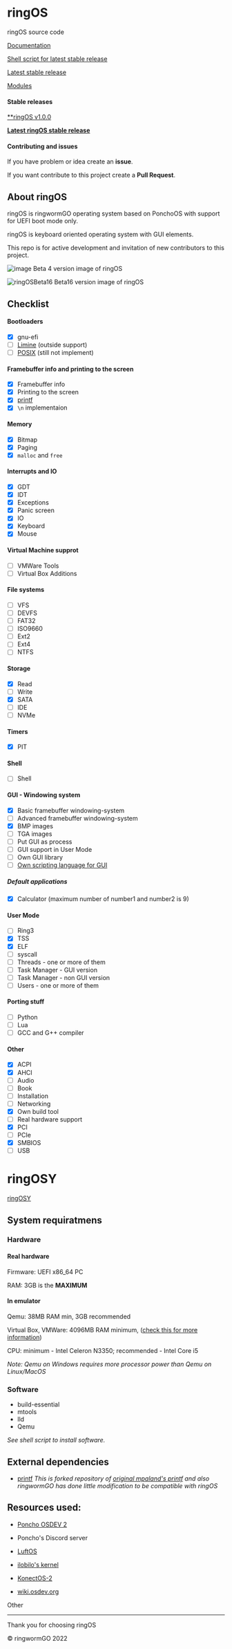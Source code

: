 # ringOS
ringOS source code

[Documentation](https://github.com/Andrej123456789/ringOS/blob/main/Documentation.md)

[Shell script for latest stable release](https://github.com/ringwormGO-organization/ringOS/blob/main/ringOS-stable-Builder.sh)

[Latest stable release](https://github.com/ringwormGO-organization/ringOS/releases/tag/ringOSv2)

[Modules](https://github.com/ringwormGO-organization/ringOS/blob/main-and-beta-things/ringOS-Beta17/Modules.txt)

#### Stable releases
[**ringOS v1.0.0](https://github.com/ringwormGO-organization/ringOS/releases/tag/ringOSv1)

[**Latest ringOS stable release**](https://github.com/ringwormGO-organization/ringOS/tree/ringOS-stable2)

#### Contributing and issues
If you have problem or idea create an **issue**.

If you want contribute to this project create a **Pull Request**.

## About ringOS
ringOS is ringwormGO operating system based on PonchoOS with support for UEFI boot mode only.

ringOS is keyboard oriented operating system with GUI elements.

This repo is for active development and invitation of new contributors to this project.

![image](https://user-images.githubusercontent.com/83548580/133824416-455bc2d8-3364-4ffd-abd6-24bff779af32.png)
Beta 4 version image of ringOS

![ringOSBeta16](https://user-images.githubusercontent.com/83548580/142688916-7d1e3b52-946d-441e-acf1-137eb4c534c3.png)
Beta16 version image of ringOS

## Checklist
#### Bootloaders
- [x] gnu-efi
- [ ] [Limine](https://github.com/ringwormGO-organization/ringOS/tree/Limine_dev) (outside support)
- [ ] [POSIX](https://github.com/ringwormGO-organization/ringOS/tree/POSIX) (still not implement)

#### Framebuffer info and printing to the screen
- [x] Framebuffer info
- [x] Printing to the screen
- [x] [printf](#external-dependencies)
- [x] ```\n``` implementaion

#### Memory
- [x] Bitmap
- [x] Paging
- [x] ```malloc``` and ```free```

#### Interrupts and IO
- [x] GDT
- [x] IDT
- [x] Exceptions
- [x] Panic screen
- [x] IO
- [x] Keyboard
- [x] Mouse

#### Virtual Machine supprot
- [ ] VMWare Tools
- [ ] Virtual Box Additions

#### File systems
- [ ] VFS
- [ ] DEVFS
- [ ] FAT32
- [ ] ISO9660
- [ ] Ext2
- [ ] Ext4
- [ ] NTFS

#### Storage
- [x] Read
- [ ] Write
- [x] SATA
- [ ] IDE
- [ ] NVMe

#### Timers
- [x] PIT

#### Shell
- [ ] Shell

#### GUI - Windowing system
- [x] Basic framebuffer windowing-system
- [ ] Advanced framebuffer windowing-system
- [x] BMP images
- [ ] TGA images
- [ ] Put GUI as process
- [ ] GUI support in User Mode
- [ ] Own GUI library
- [ ] [Own scripting language for GUI](https://github.com/ringwormGO-organization/ringwormGO-Standard-Code)

##### Default applications
- [x] Calculator (maximum number of number1 and number2 is 9)

#### User Mode
- [ ] Ring3
- [x] TSS
- [x] ELF
- [ ] syscall
- [ ] Threads - one or more of them
- [ ] Task Manager - GUI version
- [ ] Task Manager - non GUI version
- [ ] Users - one or more of them

#### Porting stuff
- [ ] Python
- [ ] Lua
- [ ] GCC and G++ compiler

#### Other
- [x] ACPI
- [x] AHCI
- [ ] Audio
- [ ] Book
- [ ] Installation
- [ ] Networking
- [x] Own build tool
- [ ] Real hardware support
- [x] PCI
- [ ] PCIe
- [x] SMBIOS
- [ ] USB

# ringOSY
[ringOSY](https://github.com/ringwormGO-organization/ringOSY)

## System requiratmens
### Hardware
#### Real hardware
Firmware: UEFI x86_64 PC

RAM: 3GB is the **MAXIMUM** 

#### In emulator
Qemu: 38MB RAM min, 3GB recommended

Virtual Box, VMWare: 4096MB RAM minimum, ([check this for more information](https://github.com/ringwormGO-organization/ringOS/blob/main-and-beta-things/Documentation.md#running-in-virtual-box-or-vmware))

CPU: minimum - Intel Celeron N3350; recommended - Intel Core i5

*Note: Qemu on Windows requires more processor power than Qemu on Linux/MacOS*

### Software
- build-essential
- mtools
- lld
- Qemu

*See shell script to install software.*

## External dependencies
* [printf](https://github.com/eyalroz/printf) *This is forked repository of [original mpaland's printf](https://github.com/mpaland/printf) and also ringwormGO has done little modification to be compatible with ringOS*

## Resources used:
* [Poncho OSDEV 2](https://www.youtube.com/playlist?list=PLxN4E629pPnJxCQCLy7E0SQY_zuumOVyZ)

* Poncho's Discord server

* [LuftOS](https://github.com/Kyota-exe/LuftOS)

* [ilobilo's kernel](https://github.com/ilobilo/kernel)

* [KonectOS-2](https://github.com/Keep-Konect/KonectOS-2)

* [wiki.osdev.org](https://wiki.osdev.org/Main_Page)

Other 
______________________

Thank you for choosing ringOS

© ringwormGO 2022
